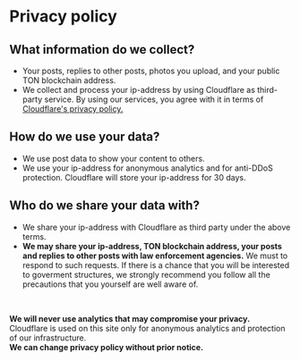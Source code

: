 # Privacy policy
## What information do we collect?
- Your posts, replies to other posts, photos you upload, and your public TON blockchain address.
- We collect and process your ip-address by using Cloudflare as third-party service. By using our services, you agree with it in terms of [Cloudflare's privacy policy.](https://www.cloudflare.com/privacypolicy/)
## How do we use your data?
- We use post data to show your content to others.
- We use your ip-address for anonymous analytics and for anti-DDoS protection. Cloudflare will store your ip-address for 30 days.
## Who do we share your data with?
- We share your ip-address with Cloudflare as third party under the above terms.
- **We may share your ip-address, TON blockchain address, your posts and replies to other posts with law enforcement agencies.** We must to respond to such requests. If there is a chance that you will be interested to goverment structures, we strongly recommend you follow all the precautions that you yourself are well aware of.
<br>

**We will never use analytics that may compromise your privacy.**<br>
Cloudflare is used on this site only for anonymous analytics and protection of our infrastructure.<br>
**We can change privacy policy without prior notice.**
